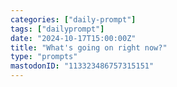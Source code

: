 ```yaml
---
categories: ["daily-prompt"]
tags: ["dailyprompt"]
date: "2024-10-17T15:00:00Z"
title: "What's going on right now?"
type: "prompts"
mastodonID: "113323486757315151"
---
```

